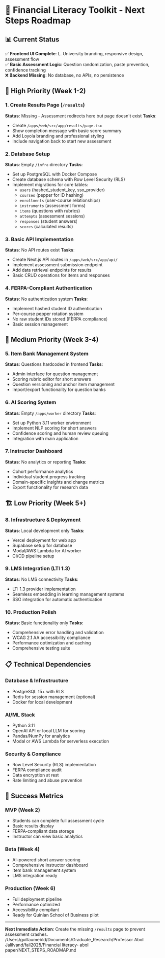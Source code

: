 # 🚀 Financial Literacy Toolkit - Next Steps Roadmap

## 📊 Current Status
✅ **Frontend UI Complete**: L. University branding, responsive design, assessment flow  
✅ **Basic Assessment Logic**: Question randomization, paste prevention, confidence tracking  
❌ **Backend Missing**: No database, no APIs, no persistence  

## 🎯 High Priority (Week 1-2)

### 1. Create Results Page (`/results`)
**Status**: Missing - Assessment redirects here but page doesn't exist
**Tasks**:
- Create `/apps/web/src/app/results/page.tsx`
- Show completion message with basic score summary
- Add Loyola branding and professional styling
- Include navigation back to start new assessment

### 2. Database Setup
**Status**: Empty `/infra` directory
**Tasks**:
- Set up PostgreSQL with Docker Compose
- Create database schema with Row Level Security (RLS)
- Implement migrations for core tables:
  - `users` (hashed_student_key, sso_provider)
  - `courses` (pepper for ID hashing)
  - `enrollments` (user-course relationships)
  - `instruments` (assessment forms)
  - `items` (questions with rubrics)
  - `attempts` (assessment sessions)
  - `responses` (student answers)
  - `scores` (calculated results)

### 3. Basic API Implementation
**Status**: No API routes exist
**Tasks**:
- Create Next.js API routes in `/apps/web/src/app/api/`
- Implement assessment submission endpoint
- Add data retrieval endpoints for results
- Basic CRUD operations for items and responses

### 4. FERPA-Compliant Authentication
**Status**: No authentication system
**Tasks**:
- Implement hashed student ID authentication
- Per-course pepper rotation system
- No raw student IDs stored (FERPA compliance)
- Basic session management

## 🔄 Medium Priority (Week 3-4)

### 5. Item Bank Management System
**Status**: Questions hardcoded in frontend
**Tasks**:
- Admin interface for question management
- Scoring rubric editor for short answers
- Question versioning and anchor item management
- Import/export functionality for question banks

### 6. AI Scoring System
**Status**: Empty `/apps/worker` directory
**Tasks**:
- Set up Python 3.11 worker environment
- Implement NLP scoring for short answers
- Confidence scoring and human review queuing
- Integration with main application

### 7. Instructor Dashboard
**Status**: No analytics or reporting
**Tasks**:
- Cohort performance analytics
- Individual student progress tracking
- Domain-specific insights and change metrics
- Export functionality for research data

## 🏗️ Low Priority (Week 5+)

### 8. Infrastructure & Deployment
**Status**: Local development only
**Tasks**:
- Vercel deployment for web app
- Supabase setup for database
- Modal/AWS Lambda for AI worker
- CI/CD pipeline setup

### 9. LMS Integration (LTI 1.3)
**Status**: No LMS connectivity
**Tasks**:
- LTI 1.3 provider implementation
- Seamless embedding in learning management systems
- SSO integration for automatic authentication

### 10. Production Polish
**Status**: Basic functionality only
**Tasks**:
- Comprehensive error handling and validation
- WCAG 2.1 AA accessibility compliance
- Performance optimization and caching
- Comprehensive testing suite

## 📋 Technical Dependencies

### Database & Infrastructure
- PostgreSQL 15+ with RLS
- Redis for session management (optional)
- Docker for local development

### AI/ML Stack
- Python 3.11
- OpenAI API or local LLM for scoring
- Pandas/NumPy for analytics
- Modal or AWS Lambda for serverless execution

### Security & Compliance
- Row Level Security (RLS) implementation
- FERPA compliance audit
- Data encryption at rest
- Rate limiting and abuse prevention

## 🎯 Success Metrics

### MVP (Week 2)
- Students can complete full assessment cycle
- Basic results display
- FERPA-compliant data storage
- Instructor can view basic analytics

### Beta (Week 4)
- AI-powered short answer scoring
- Comprehensive instructor dashboard
- Item bank management system
- LMS integration ready

### Production (Week 6)
- Full deployment pipeline
- Performance optimized
- Accessibility compliant
- Ready for Quinlan School of Business pilot

---

**Next Immediate Action**: Create the missing `/results` page to prevent assessment crashes.</content>
<parameter name="path">/Users/guillaumebld/Documents/Graduate_Research/Professor Abol Jalilvand/fall2025/Financial literacy- abol paper/NEXT_STEPS_ROADMAP.md